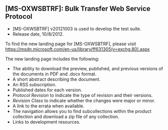 ## [MS-OXWSBTRF]: Bulk Transfer Web Service Protocol
- [MS-OXWSBTRF] v20121003 is used to develop the test suite.
- Release date, 10/8/2012.

To find the new landing page for [MS-OXWSBTRF], please visit https://msdn.microsoft.com/en-us/library/ff631305(v=exchg.80).aspx

The new landing page includes the following:
- The ability to download the preview, published, and previous versions of the documents in PDF and .docx format.
- A short abstract describing the document.
- An RSS subscription.
- Published dates for each version.
- *Protocol Revision* to indicate the type of revision and their versions.
- *Revision Class* to indicate whether the changes were major or minor.
- A link to the errata when available.
- The navigation allows you to find subcollections within the product collection and download a zip file of any collection.
- Links to development resources.